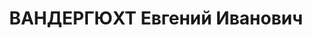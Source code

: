 ---
title: ВАНДЕРГЮХТ Евгений Иванович
description: 'Род. в 1873, Одесса, русский, обр.: высшее, б/п. Проживал: Москва, 1-й
  Басманный пер., д. 12, кв. 14. Пенсионер, бывший начальник технического отдела в
  Центральном управлении вагонного хозяйства Наркомата путей сообщения СССР.

  Арестован 14.08.1937. Обв. в участии в к.-р. троцкистской террористической организации,
  вредительской работе в области вагонного хозяйства. Приговор: ВК ВС СССР, 05.11.1937
  – ВМН. Расстрелян 05.11.1937, г.Москва.

  Реабилитирован ВК ВС СССР 09.05.1957'
---
